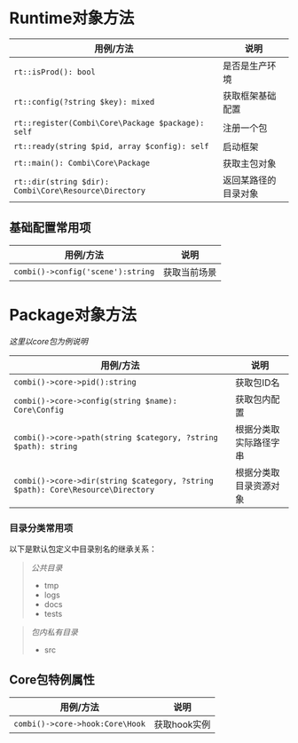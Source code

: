 # Runtime对象方法

|用例/方法|说明|
|---|---|
|```rt::isProd(): bool```|是否是生产环境|
|```rt::config(?string $key): mixed```|获取框架基础配置|
|```rt::register(Combi\Core\Package $package): self```|注册一个包|
|```rt::ready(string $pid, array $config): self```|启动框架|
|```rt::main(): Combi\Core\Package```|获取主包对象|
|```rt::dir(string $dir): Combi\Core\Resource\Directory```|返回某路径的目录对象|


## 基础配置常用项

|用例/方法|说明|
|---|---|
|```combi()->config('scene'):string```|获取当前场景|

# Package对象方法

*这里以core包为例说明*

|用例/方法|说明|
|---|---|
|```combi()->core->pid():string```|获取包ID名|
|```combi()->core->config(string $name): Core\Config```|获取包内配置|
|```combi()->core->path(string $category, ?string $path): string```|根据分类取实际路径字串|
|```combi()->core->dir(string $category, ?string $path): Core\Resource\Directory```|根据分类取目录资源对象|

### 目录分类常用项

以下是默认包定义中目录别名的继承关系：

> *公共目录*
>
> * tmp
> * logs
> * docs
> * tests


> *包内私有目录*
>
> * src

## Core包特例属性

|用例/方法|说明|
|---|---|
|```combi()->core->hook:Core\Hook```|获取hook实例|


